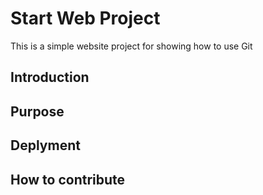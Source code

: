 # Start Web Project

This is a simple website project for
showing how to use Git

## Introduction

## Purpose

## Deplyment

## How to contribute